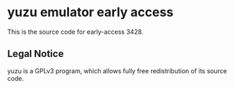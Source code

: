 yuzu emulator early access
=============

This is the source code for early-access 3428.

## Legal Notice

yuzu is a GPLv3 program, which allows fully free redistribution of its source code.